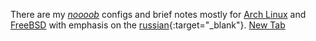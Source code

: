 There are my *[noooob](http://vignette2.wikia.nocookie.net/uncyclopedia/images/1/15/Fixing.gif)* configs and brief notes mostly for [Arch Linux](https://www.archlinux.org/) and [FreeBSD](https://www.freebsd.org/) with emphasis on the [russian](http://www.mk.ru/upload/entities/2016/10/28/articles/detailPicture/7a/78/31/480953308_3598083.jpg){:target="_blank"}.
<a href="https://google.com" target="_blank">New Tab</a>
